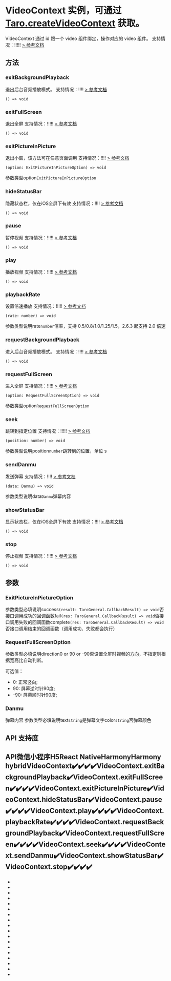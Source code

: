 # VideoContext 实例，可通过 [Taro.createVideoContext](createVideoContext.html) 获取。
VideoContext 通过 id 跟一个 video 组件绑定，操作对应的 video 组件。
支持情况：!!!!!
[> 参考文档
](https://developers.weixin.qq.com/miniprogram/dev/api/media/video/VideoContext.html)
## 方法[​](VideoContext.html#方法)
### exitBackgroundPlayback[​](VideoContext.html#exitbackgroundplayback)
退出后台音频播放模式。
支持情况：!!!!
[> 参考文档
](https://developers.weixin.qq.com/miniprogram/dev/api/media/video/VideoContext.exitBackgroundPlayback.html)
```tsx
() => void
```

### exitFullScreen[​](VideoContext.html#exitfullscreen)
退出全屏
支持情况：!!!!!
[> 参考文档
](https://developers.weixin.qq.com/miniprogram/dev/api/media/video/VideoContext.exitFullScreen.html)
```tsx
() => void
```

### exitPictureInPicture[​](VideoContext.html#exitpictureinpicture)
退出小窗，该方法可在任意页面调用
支持情况：!!!!
[> 参考文档
](https://developers.weixin.qq.com/miniprogram/dev/api/media/video/VideoContext.exitPictureInPicture.html)
```tsx
(option: ExitPictureInPictureOption) => void
```
参数类型option`ExitPictureInPictureOption`
### hideStatusBar[​](VideoContext.html#hidestatusbar)
隐藏状态栏，仅在iOS全屏下有效
支持情况：!!!!
[> 参考文档
](https://developers.weixin.qq.com/miniprogram/dev/api/media/video/VideoContext.hideStatusBar.html)
```tsx
() => void
```

### pause[​](VideoContext.html#pause)
暂停视频
支持情况：!!!!!
[> 参考文档
](https://developers.weixin.qq.com/miniprogram/dev/api/media/video/VideoContext.pause.html)
```tsx
() => void
```

### play[​](VideoContext.html#play)
播放视频
支持情况：!!!!!
[> 参考文档
](https://developers.weixin.qq.com/miniprogram/dev/api/media/video/VideoContext.play.html)
```tsx
() => void
```

### playbackRate[​](VideoContext.html#playbackrate)
设置倍速播放
支持情况：!!!!!
[> 参考文档
](https://developers.weixin.qq.com/miniprogram/dev/api/media/video/VideoContext.playbackRate.html)
```tsx
(rate: number) => void
```
参数类型说明rate`number`倍率，支持 0.5/0.8/1.0/1.25/1.5，2.6.3 起支持 2.0 倍速
### requestBackgroundPlayback[​](VideoContext.html#requestbackgroundplayback)
进入后台音频播放模式。
支持情况：!!!!
[> 参考文档
](https://developers.weixin.qq.com/miniprogram/dev/api/media/video/VideoContext.requestBackgroundPlayback.html)
```tsx
() => void
```

### requestFullScreen[​](VideoContext.html#requestfullscreen)
进入全屏
支持情况：!!!!!
[> 参考文档
](https://developers.weixin.qq.com/miniprogram/dev/api/media/video/VideoContext.requestFullScreen.html)
```tsx
(option: RequestFullScreenOption) => void
```
参数类型option`RequestFullScreenOption`
### seek[​](VideoContext.html#seek)
跳转到指定位置
支持情况：!!!!!
[> 参考文档
](https://developers.weixin.qq.com/miniprogram/dev/api/media/video/VideoContext.seek.html)
```tsx
(position: number) => void
```
参数类型说明position`number`跳转到的位置，单位 s
### sendDanmu[​](VideoContext.html#senddanmu)
发送弹幕
支持情况：!!!!
[> 参考文档
](https://developers.weixin.qq.com/miniprogram/dev/api/media/video/VideoContext.sendDanmu.html)
```tsx
(data: Danmu) => void
```
参数类型说明data`Danmu`弹幕内容
### showStatusBar[​](VideoContext.html#showstatusbar)
显示状态栏，仅在iOS全屏下有效
支持情况：!!!!
[> 参考文档
](https://developers.weixin.qq.com/miniprogram/dev/api/media/video/VideoContext.showStatusBar.html)
```tsx
() => void
```

### stop[​](VideoContext.html#stop)
停止视频
支持情况：!!!!!
[> 参考文档
](https://developers.weixin.qq.com/miniprogram/dev/api/media/video/VideoContext.stop.html)
```tsx
() => void
```

## 参数[​](VideoContext.html#参数)
### ExitPictureInPictureOption[​](VideoContext.html#exitpictureinpictureoption)
参数类型必填说明success`(result: TaroGeneral.CallbackResult) => void`否接口调用成功的回调函数fail`(res: TaroGeneral.CallbackResult) => void`否接口调用失败的回调函数complete`(res: TaroGeneral.CallbackResult) => void`否接口调用结束的回调函数（调用成功、失败都会执行）
### RequestFullScreenOption[​](VideoContext.html#requestfullscreenoption)
参数类型必填说明direction0 or 90 or -90否设置全屏时视频的方向，不指定则根据宽高比自动判断。

可选值：
- 0: 正常竖向;
- 90: 屏幕逆时针90度;
- -90: 屏幕顺时针90度;
### Danmu[​](VideoContext.html#danmu)
弹幕内容
参数类型必填说明text`string`是弹幕文字color`string`否弹幕颜色
## API 支持度[​](VideoContext.html#api-支持度)
API微信小程序H5React NativeHarmonyHarmony hybridVideoContext✔️✔️✔️✔️VideoContext.exitBackgroundPlayback✔️VideoContext.exitFullScreen✔️✔️✔️✔️VideoContext.exitPictureInPicture✔️VideoContext.hideStatusBar✔️VideoContext.pause✔️✔️✔️✔️VideoContext.play✔️✔️✔️✔️VideoContext.playbackRate✔️✔️✔️✔️VideoContext.requestBackgroundPlayback✔️VideoContext.requestFullScreen✔️✔️✔️✔️VideoContext.seek✔️✔️✔️✔️VideoContext.sendDanmu✔️VideoContext.showStatusBar✔️VideoContext.stop✔️✔️✔️✔️
- 

- 
- 
- 
- 
- 
- 
- 
- 
- 
- 
- 
- 
- 

- 

- 
- 
- 

-
